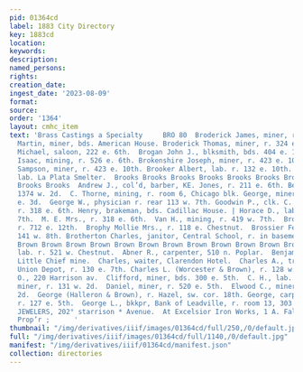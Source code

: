 ```yaml
---
pid: 01364cd
label: 1883 City Directory
key: 1883cd
location: 
keywords: 
description: 
named_persons: 
rights: 
creation_date: 
ingest_date: '2023-08-09'
format: 
source: 
order: '1364'
layout: cmhc_item
text: 'Brass Castings a Specialty     BRO 80  Broderick James, miner, r. 324 e. 8th.  Broderick
  Martin, miner, bds. American House. Broderick Thomas, miner, r. 324 e. 8th. Brogain
  Michael, saloon, 222 e. 6th.  Brogan John J., blksmith, bds. 404 e. 10th. Broman
  Isaac, mining, r. 526 e. 6th. Brokenshire Joseph, miner, r. 423 e. 10th. Brokenshire
  Sampson, miner, r. 423 e. 10th. Brooker Albert, lab. r. 132 e. 10th.  Brooker J.,
  lab. La Plata Smelter.  Brooks Brooks Brooks Brooks Brooks Brooks Brooks Brooks
  Brooks Brooks  Andrew J., col’d, barber, KE. Jones, r. 211 e. 6th. Belle Mrs., r.
  1374 w. 2d.  C. Thorne, mining, r. room 6, Chicago blk. George, miner, r. rear 314
  e. 3d.  George W., physician r. rear 113 w. 7th. Goodwin P., clk. C. P. Hoyt & Co.,
  r. 318 e. 6th. Henry, brakeman, bds. Cadillac House. | Horace D., lab. r. 230 e.
  7th.  M. E. Mrs., r. 318 e. 6th.  Van H., mining, r. 419 w. 7th.  Broomfield Charles,
  r. 712 e. 12th.  Brophy Mollie Mrs., r. 118 e. Chestnut.  Brossier Felix C., r.
  141 w. 8th. Brotherton Charles, janitor, Central School, r. in basement.  Broug
  Brown Brown Brown Brown Brown Brown Brown Brown Brown Brown Brown Brown Brown Brown  John,
  lab. r. 521 w. Chestnut.  Abner R., carpenter, 510 n. Poplar.  Benjamin 8., clk.
  Little Chief mine.  Charles, waiter, Clarendon Hotel.  Charles A., train despatcher,
  Union Depot, r. 130 e. 7th. Charles L. (Worcester & Brown), r. 128 w. 9th.  Charles
  O., 220 Harrison av.  Clifford, miner, bds. 300 e. 5th.  C. H., lab. La Plata Smelter.  Daniel,
  miner, r. 131 w. 2d.  Daniel, miner, r. 520 e. 5th.  Elwood C., miner, r. 520 w.
  2d.  George (Halleron & Brown), r. Hazel, sw. cor. 18th. George, carpet weaver,
  r. 127 e. 5th.  George L., bkkpr, Bank of Leadville, r. room 13, 303  Harrison av.  THE  LEADING
  JEWELERS, 202° starrison * Avenue.  At Excelsior Iron Works, 1 A. Falkenau, M. E.,
  Prop’r ;      '
thumbnail: "/img/derivatives/iiif/images/01364cd/full/250,/0/default.jpg"
full: "/img/derivatives/iiif/images/01364cd/full/1140,/0/default.jpg"
manifest: "/img/derivatives/iiif/01364cd/manifest.json"
collection: directories
---
```

